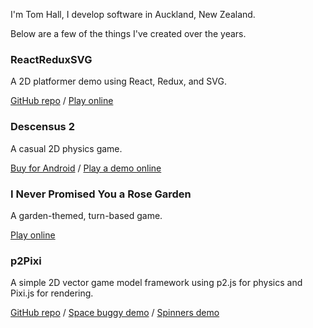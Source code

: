 I'm Tom Hall, I develop software in Auckland, New Zealand.

Below are a few of the things I've created over the years.

### ReactReduxSVG

A 2D platformer demo using React, Redux, and SVG.

[GitHub repo](https://github.com/TomWHall/ReactReduxSVG) / [Play online](./ReactReduxSVG)

### Descensus 2

A casual 2D physics game.

[Buy for Android](https://play.google.com/store/apps/details?id=com.booleanoperations.descensus2) / [Play a demo online](./descensus2/)

### I Never Promised You a Rose Garden

A garden-themed, turn-based game.

[Play online](./rose-garden/)

### p2Pixi

A simple 2D vector game model framework using p2.js for physics and Pixi.js for rendering.

[GitHub repo](https://github.com/TomWHall/p2Pixi) / [Space buggy demo](./p2Pixi/buggy) / [Spinners demo](./p2Pixi/spinners)
